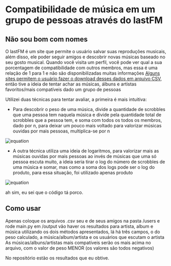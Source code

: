 # Compatibilidade de música em um grupo de pessoas através do lastFM
## Não sou bom com nomes

O lastFM é um site que permite o usuário salvar suas reproduções musicais, além disso, ele poder seguir amigos e descobrir novas músicas baseado no seu gosto musical.
Quando você visita um perfil, você pode ver qual a sua porcentagem de compatibilidade com outros membros, mas essa é uma relação de 1 para 1 e não são disponibilizadas muitas informações
[Alguns sites permitem o usuário fazer o download desses dados em arquivo CSV](https://lastfm.ghan.nl/export/), então tive a ideia de tentar achar as músicas, álbuns e artistas favoritos/mais compatíveis dado um grupo de pessoas

Utilizei duas técnicas para tentar avaliar, a primeira é mais intuitiva:
- Para descobrir o peso de uma música, divide a quantidade de scrobbles que uma pessoa tem naquela música e divide pela quantidade total de scrobbles que a pessoa tem, e soma com todos os todos os membros, dado por n, para deixar um pouco mais voltado para valorizar músicas ouvidas por mais pessoas, multiplica-se por n

![equation](https://latex.codecogs.com/svg.image?\huge&space;n\cdot\sum_{x=1}^{n}\frac{SM(x)}{ST(x)})

- A outra técnica utiliza uma ideia de logaritmos, para valorizar mais as músicas ouvidas por mais pessoas ao invés de músicas que uma só pessoa escuta muito, a ideia seria tirar o log do número de scrobbles de uma música e somar, mas como a soma dos logs pode ser o log do produto, para essa situação, foi utilizado apenas produto

![equation](https://latex.codecogs.com/svg.image?\huge&space;\bg{white}\sum_{x=1}^{n}\log(SM(x))\equiv\prod_{x=1}^{n}SM(X))

ah sim, eu sei que o código tá porco.

## Como usar
Apenas coloque os arquivos .csv seu e de seus amigos na pasta /users e rode main.py
em /output vão haver os resultados para artista, album e música utilizando os dois métodos apresentados, lá há três campos, o do peso calculado, a música/album/artista e os usuários que escutam o artista
As músicas/albuns/artistas mais compatíveis serão os mais acima no arquivo, com o valor de peso MENOR (os valores são todos negativos)

No repositório estão os resultados que eu obtive.
